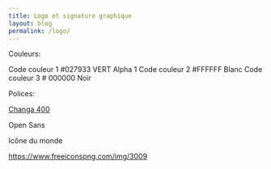 ```yaml
---
title: Logo et signature graphique
layout: blog
permalink: /logo/
---
```

Couleurs:

Code couleur 1 #027933 VERT Alpha 1
Code couleur 2 #FFFFFF Blanc
Code couleur 3 # 000000 Noir

Polices:

[Changa 400](https://fonts.google.com/specimen/Changa?preview.text=Terre%20des%20jeunes)

Open Sans

Icône du monde

https://www.freeiconspng.com/img/3009
